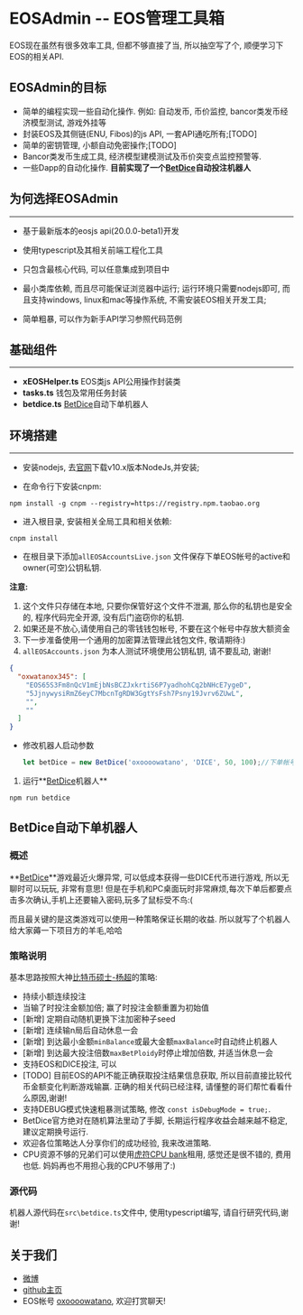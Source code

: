 # EOSAdmin --  EOS管理工具箱
EOS现在虽然有很多效率工具, 但都不够直接了当, 所以抽空写了个, 顺便学习下EOS的相关API. 

## EOSAdmin的目标

+ 简单的编程实现一些自动化操作. 例如: 自动发币, 币价监控, bancor类发币经济模型测试, 游戏外挂等
+ 封装EOS及其侧链(ENU, Fibos)的js API, 一套API通吃所有;[TODO]
+ 简单的密钥管理, 小额自动免密操作;[TODO]
+ Bancor类发币生成工具, 经济模型建模测试及币价突变点监控预警等.
+ 一些Dapp的自动化操作. **目前实现了一个[BetDice](https://betdice.one/?ref=oxoooowatano)自动投注机器人**

## 为何选择EOSAdmin
---
+ 基于最新版本的eosjs api(20.0.0-beta1)开发

+ 使用typescript及其相关前端工程化工具

+ 只包含最核心代码, 可以任意集成到项目中

+ 最小类库依赖, 而且尽可能保证浏览器中运行; 运行环境只需要nodejs即可, 而且支持windows, linux和mac等操作系统, 不需安装EOS相关开发工具;

+ 简单粗暴, 可以作为新手API学习参照代码范例


## 基础组件
---
+ **xEOSHelper.ts** EOS类js API公用操作封装类
+ **tasks.ts** 钱包及常用任务封装
+ **betdice.ts** [BetDice](https://betdice.one/?ref=oxoooowatano)自动下单机器人

## 环境搭建
---
+ 安装nodejs, 去[官网](https://nodejs.org)下载v10.x版本NodeJs,并安装;

+ 在命令行下安装cnpm:

```shell
npm install -g cnpm --registry=https://registry.npm.taobao.org
```
+ 进入根目录, 安装相关全局工具和相关依赖:

```shell
cnpm install
```
+ 在根目录下添加`allEOSAccountsLive.json` 文件保存下单EOS帐号的active和owner(可空)公钥私钥. 

**注意:**

1. 这个文件只存储在本地, 只要你保管好这个文件不泄漏, 那么你的私钥也是安全的, 程序代码完全开源, 没有后门盗窃你的私钥.
1. 如果还是不放心,请使用自己的零钱钱包帐号, 不要在这个帐号中存放大额资金
1. 下一步准备使用一个通用的加密算法管理此钱包文件, 敬请期待:)
1. `allEOSAccounts.json` 为本人测试环境使用公钥私钥, 请不要乱动, 谢谢!

```json
{
  "oxwatanox345": [
    "EOS65S3Fm8nQcV1mEjbNsBCZJxkrtiS6P7yadhohCq2bNHcE7ygeD", 
    "5JjnywysiRmZ6eyC7MbcnTgRDW3GgtYsFsh7Psny19Jvrv6ZUwL",
    "",
    ""
  ]
}
```

+ 修改机器人启动参数

  ```typescript
  let betDice = new BetDice('oxoooowatano', 'DICE', 50, 100);//下单帐号, 下单代币类型,支持(EOE和DICE), 投注数字, 下单金额基数
  ```

1. 运行**[BetDice](https://betdice.one/?ref=oxoooowatano)机器人**
```shell
npm run betdice
```



## BetDice自动下单机器人

### 概述

**[BetDice](https://betdice.one/?ref=oxoooowatano)**游戏最近火爆异常, 可以低成本获得一些DICE代币进行游戏, 所以无聊时可以玩玩, 非常有意思! 但是在手机和PC桌面玩时非常麻烦,每次下单后都要点击多次确认,手机上还要输入密码,玩多了鼠标受不鸟:(

而且最关键的是这类游戏可以使用一种策略保证长期的收益. 所以就写了个机器人给大家薅一下项目方的羊毛,哈哈

### 策略说明

基本思路按照大神[比特币硕士-杨超](https://weibo.com/yangchao8)的策略:

+ 持续小额连续投注
+ 当输了时投注金额加倍; 赢了时投注金额重置为初始值
+ [新增] 定期自动随机更换下注加密种子seed
+ [新增] 连续输n局后自动休息一会
+ [新增] 到达最小金额`minBalance`或最大金额`maxBalance`时自动终止机器人
+ [新增] 到达最大投注倍数`maxBetPloidy`时停止增加倍数, 并适当休息一会
+ 支持EOS和DICE投注, 可以
+ [TODO] 目前EOS的API不能正确获取投注结果信息获取, 所以目前直接比较代币金额变化判断游戏输赢. 正确的相关代码已经注释, 请懂整的哥们帮忙看看什么原因,谢谢!
+ 支持DEBUG模式快速粗暴测试策略, 修改 `const isDebugMode = true;`.
+ BetDice官方绝对在随机算法里动了手脚, 长期运行程序收益会越来越不稳定, 建议定期换号运行. 
+ 欢迎各位策略达人分享你们的成功经验, 我来改进策略.
+ CPU资源不够的兄弟们可以使用[虎符CPU bank](https://eos.hoo.com/cpu)租用, 感觉还是很不错的, 费用也低. 妈妈再也不用担心我的CPU不够用了:)

### 源代码

机器人源代码在`src\betdice.ts`文件中, 使用typescript编写, 请自行研究代码,谢谢! 

## 关于我们

+ [微博](https://www.jianshu.com/u/ffQXX5)
+ [github主页](https://github.com/watano)
+ EOS帐号 [oxoooowatano](https://eospark.com/MainNet/account/oxoooowatano), 欢迎打赏聊天!
